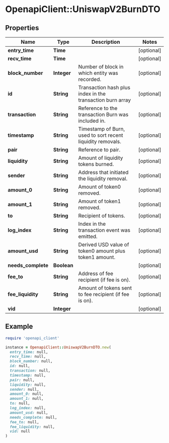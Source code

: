 # OpenapiClient::UniswapV2BurnDTO

## Properties

| Name | Type | Description | Notes |
| ---- | ---- | ----------- | ----- |
| **entry_time** | **Time** |  | [optional] |
| **recv_time** | **Time** |  | [optional] |
| **block_number** | **Integer** | Number of block in which entity was recorded. | [optional] |
| **id** | **String** | Transaction hash plus index in the transaction burn array | [optional] |
| **transaction** | **String** | Reference to the transaction Burn was included in. | [optional] |
| **timestamp** | **String** | Timestamp of Burn, used to sort recent liquidity removals. | [optional] |
| **pair** | **String** | Reference to pair. | [optional] |
| **liquidity** | **String** | Amount of liquidity tokens burned. | [optional] |
| **sender** | **String** | Address that initiated the liquidity removal. | [optional] |
| **amount_0** | **String** | Amount of token0 removed. | [optional] |
| **amount_1** | **String** | Amount of token1 removed. | [optional] |
| **to** | **String** | Recipient of tokens. | [optional] |
| **log_index** | **String** | Index in the transaction event was emitted. | [optional] |
| **amount_usd** | **String** | Derived USD value of token0 amount plus token1 amount. | [optional] |
| **needs_complete** | **Boolean** |  | [optional] |
| **fee_to** | **String** | Address of fee recipient (if fee is on). | [optional] |
| **fee_liquidity** | **String** | Amount of tokens sent to fee recipient (if fee is on). | [optional] |
| **vid** | **Integer** |  | [optional] |

## Example

```ruby
require 'openapi_client'

instance = OpenapiClient::UniswapV2BurnDTO.new(
  entry_time: null,
  recv_time: null,
  block_number: null,
  id: null,
  transaction: null,
  timestamp: null,
  pair: null,
  liquidity: null,
  sender: null,
  amount_0: null,
  amount_1: null,
  to: null,
  log_index: null,
  amount_usd: null,
  needs_complete: null,
  fee_to: null,
  fee_liquidity: null,
  vid: null
)
```

